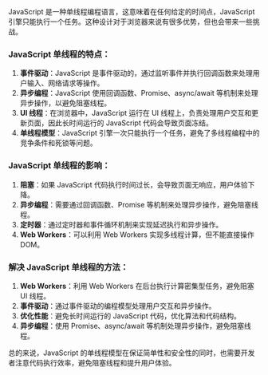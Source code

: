 JavaScript 是一种单线程编程语言，这意味着在任何给定的时间点，JavaScript 引擎只能执行一个任务。这种设计对于浏览器来说有很多优势，但也会带来一些挑战。

### JavaScript 单线程的特点：

1.  **事件驱动**：JavaScript 是事件驱动的，通过监听事件并执行回调函数来处理用户输入、网络请求等操作。
2.  **异步编程**：JavaScript 使用回调函数、Promise、async/await 等机制来处理异步操作，以避免阻塞线程。
3.  **UI 线程**：在浏览器中，JavaScript 运行在 UI 线程上，负责处理用户交互和更新页面，因此长时间运行的 JavaScript 代码会导致页面冻结。
4.  **单线程模型**：JavaScript 引擎一次只能执行一个任务，避免了多线程编程中的竞争条件和死锁等问题。

### JavaScript 单线程的影响：

1.  **阻塞**：如果 JavaScript 代码执行时间过长，会导致页面无响应，用户体验下降。
2.  **异步编程**：需要通过回调函数、Promise 等机制来处理异步操作，避免阻塞线程。
3.  **定时器**：通过定时器和事件循环机制来实现延迟执行和异步操作。
4.  **Web Workers**：可以利用 Web Workers 实现多线程计算，但不能直接操作 DOM。

### 解决 JavaScript 单线程的方法：

1.  **Web Workers**：利用 Web Workers 在后台执行计算密集型任务，避免阻塞 UI 线程。
2.  **事件驱动**：通过事件驱动的编程模型处理用户交互和异步操作。
3.  **优化性能**：避免长时间运行的 JavaScript 代码，优化算法和代码结构。
4.  **异步编程**：使用 Promise、async/await 等机制处理异步操作，避免阻塞线程。

总的来说，JavaScript 的单线程模型在保证简单性和安全性的同时，也需要开发者注意代码执行效率，避免阻塞线程和提升用户体验。
